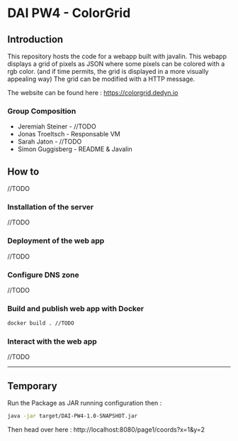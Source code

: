 # DAI PW4 - ColorGrid

## Introduction

This repository hosts the code for a webapp built with javalin.
This webapp displays a grid of pixels as JSON where some pixels can be colored with a rgb color.
(and if time permits, the grid is displayed in a more visually appealing way)
The grid can be modified with a HTTP message.

The website can be found here : https://colorgrid.dedyn.io

### Group Composition
- Jeremiah Steiner - //TODO
- Jonas Troeltsch - Responsable VM
- Sarah Jaton - //TODO 
- Simon Guggisberg - README & Javalin

## How to

//TODO

### Installation of the server

//TODO

### Deployment of the web app

//TODO

### Configure DNS zone

//TODO

### Build and publish web app with Docker

```bash
docker build . //TODO
```

### Interact with the web app

//TODO

----------------------------------

## Temporary

Run the Package as JAR running configuration then :

```bash
java -jar target/DAI-PW4-1.0-SNAPSHOT.jar
```

Then head over here : http://localhost:8080/page1/coords?x=1&y=2